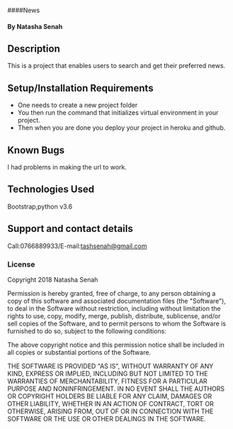 ####News
#### By **Natasha Senah**
## Description
This is a project that enables users to search and get their preferred news.
## Setup/Installation Requirements
* One needs to create a new project folder
* You then run the command that initializes virtual environment in your project.
* Then when you are done you deploy your project in heroku and github.
## Known Bugs
I had problems in making the url to work.
## Technologies Used
Bootstrap,python v3.6
## Support and contact details
Call:0766889933/E-mail:tashsenah@gmail.com
### License
Copyright 2018 Natasha Senah

Permission is hereby granted, free of charge, to any person obtaining a copy of this software and associated documentation files (the "Software"), to deal in the Software without restriction, including without limitation the rights to use, copy, modify, merge, publish, distribute, sublicense, and/or sell copies of the Software, and to permit persons to whom the Software is furnished to do so, subject to the following conditions:

The above copyright notice and this permission notice shall be included in all copies or substantial portions of the Software.

THE SOFTWARE IS PROVIDED "AS IS", WITHOUT WARRANTY OF ANY KIND, EXPRESS OR IMPLIED, INCLUDING BUT NOT LIMITED TO THE WARRANTIES OF MERCHANTABILITY, FITNESS FOR A PARTICULAR PURPOSE AND NONINFRINGEMENT. IN NO EVENT SHALL THE AUTHORS OR COPYRIGHT HOLDERS BE LIABLE FOR ANY CLAIM, DAMAGES OR OTHER LIABILITY, WHETHER IN AN ACTION OF CONTRACT, TORT OR OTHERWISE, ARISING FROM, OUT OF OR IN CONNECTION WITH THE SOFTWARE OR THE USE OR OTHER DEALINGS IN THE SOFTWARE.
